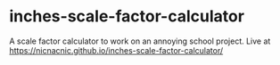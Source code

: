 # inches-scale-factor-calculator
A scale factor calculator to work on an annoying school project. Live at https://nicnacnic.github.io/inches-scale-factor-calculator/
